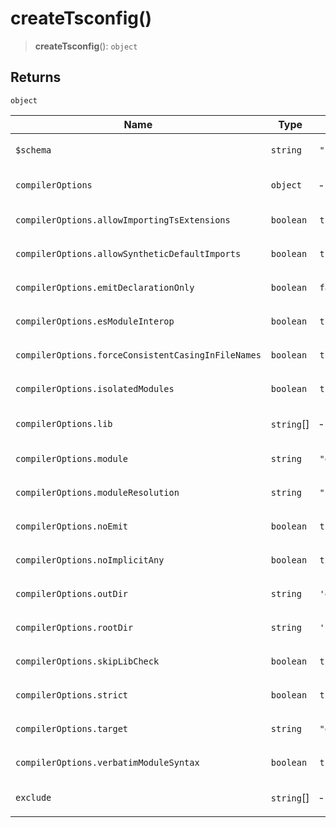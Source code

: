 # createTsconfig()

> **createTsconfig**(): `object`

## Returns

`object`

<table>
<thead>
<tr>
<th>Name</th>
<th>Type</th>
<th>Default value</th>
</tr>
</thead>
<tbody>
<tr>
<td>

`$schema`

</td>
<td>

`string`

</td>
<td>

`"https://json.schemastore.org/tsconfig"`

</td>
</tr>
<tr>
<td>

`compilerOptions`

</td>
<td>

`object`

</td>
<td>

&hyphen;

</td>
</tr>
<tr>
<td>

`compilerOptions.allowImportingTsExtensions`

</td>
<td>

`boolean`

</td>
<td>

`true`

</td>
</tr>
<tr>
<td>

`compilerOptions.allowSyntheticDefaultImports`

</td>
<td>

`boolean`

</td>
<td>

`true`

</td>
</tr>
<tr>
<td>

`compilerOptions.emitDeclarationOnly`

</td>
<td>

`boolean`

</td>
<td>

`false`

</td>
</tr>
<tr>
<td>

`compilerOptions.esModuleInterop`

</td>
<td>

`boolean`

</td>
<td>

`true`

</td>
</tr>
<tr>
<td>

`compilerOptions.forceConsistentCasingInFileNames`

</td>
<td>

`boolean`

</td>
<td>

`true`

</td>
</tr>
<tr>
<td>

`compilerOptions.isolatedModules`

</td>
<td>

`boolean`

</td>
<td>

`true`

</td>
</tr>
<tr>
<td>

`compilerOptions.lib`

</td>
<td>

`string`[]

</td>
<td>

&hyphen;

</td>
</tr>
<tr>
<td>

`compilerOptions.module`

</td>
<td>

`string`

</td>
<td>

`"esnext"`

</td>
</tr>
<tr>
<td>

`compilerOptions.moduleResolution`

</td>
<td>

`string`

</td>
<td>

`"bundler"`

</td>
</tr>
<tr>
<td>

`compilerOptions.noEmit`

</td>
<td>

`boolean`

</td>
<td>

`true`

</td>
</tr>
<tr>
<td>

`compilerOptions.noImplicitAny`

</td>
<td>

`boolean`

</td>
<td>

`true`

</td>
</tr>
<tr>
<td>

`compilerOptions.outDir`

</td>
<td>

`string`

</td>
<td>

`'dist'`

</td>
</tr>
<tr>
<td>

`compilerOptions.rootDir`

</td>
<td>

`string`

</td>
<td>

`'src'`

</td>
</tr>
<tr>
<td>

`compilerOptions.skipLibCheck`

</td>
<td>

`boolean`

</td>
<td>

`true`

</td>
</tr>
<tr>
<td>

`compilerOptions.strict`

</td>
<td>

`boolean`

</td>
<td>

`true`

</td>
</tr>
<tr>
<td>

`compilerOptions.target`

</td>
<td>

`string`

</td>
<td>

`"es2024"`

</td>
</tr>
<tr>
<td>

`compilerOptions.verbatimModuleSyntax`

</td>
<td>

`boolean`

</td>
<td>

`true`

</td>
</tr>
<tr>
<td>

`exclude`

</td>
<td>

`string`[]

</td>
<td>

&hyphen;

</td>
</tr>
</tbody>
</table>
